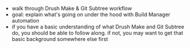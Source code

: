 - walk through Drush Make & Git Subtree workflow
- goal: explain what's going on under the hood with Build Manager automation
- if you have a basic understanding of what Drush Make and Git Subtree do,
  you should be able to follow along. if not, you may want to get that basic
  background somewhere else first

